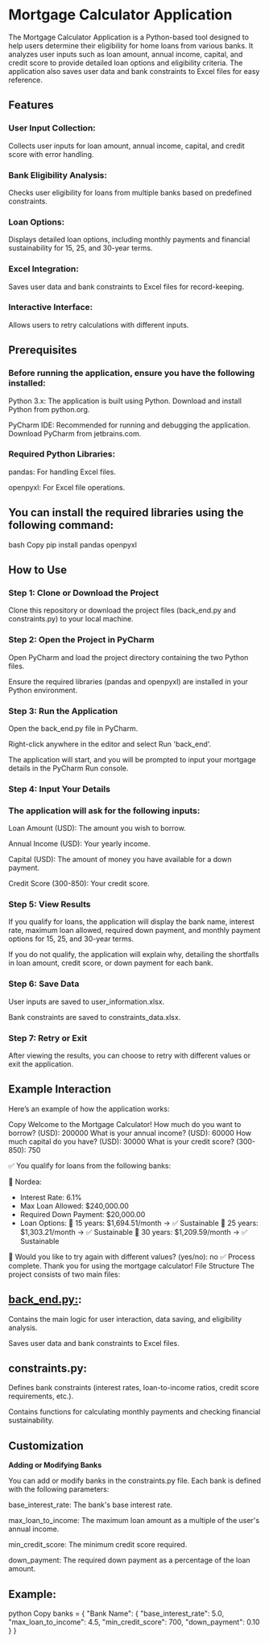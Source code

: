 # Mortgage Calculator Application
The Mortgage Calculator Application is a Python-based tool designed to help users determine their eligibility for home loans from various banks. It analyzes user inputs such as loan amount, annual income, capital, and credit score to provide detailed loan options and eligibility criteria. The application also saves user data and bank constraints to Excel files for easy reference.

## Features
### User Input Collection: 
Collects user inputs for loan amount, annual income, capital, and credit score with error handling.

### Bank Eligibility Analysis: 
Checks user eligibility for loans from multiple banks based on predefined constraints.

### Loan Options: 
Displays detailed loan options, including monthly payments and financial sustainability for 15, 25, and 30-year terms.

### Excel Integration: 
Saves user data and bank constraints to Excel files for record-keeping.

### Interactive Interface: 
Allows users to retry calculations with different inputs.

## Prerequisites
### Before running the application, ensure you have the following installed:

Python 3.x: The application is built using Python. Download and install Python from python.org.

PyCharm IDE: Recommended for running and debugging the application. Download PyCharm from jetbrains.com.

### Required Python Libraries:

pandas: For handling Excel files.

openpyxl: For Excel file operations.

## You can install the required libraries using the following command:

bash
Copy
pip install pandas openpyxl

## How to Use
### Step 1: Clone or Download the Project
Clone this repository or download the project files (back_end.py and constraints.py) to your local machine.

### Step 2: Open the Project in PyCharm
Open PyCharm and load the project directory containing the two Python files.

Ensure the required libraries (pandas and openpyxl) are installed in your Python environment.

### Step 3: Run the Application
Open the back_end.py file in PyCharm.

Right-click anywhere in the editor and select Run 'back_end'.

The application will start, and you will be prompted to input your mortgage details in the PyCharm Run console.

### Step 4: Input Your Details
### The application will ask for the following inputs:

Loan Amount (USD): The amount you wish to borrow.

Annual Income (USD): Your yearly income.

Capital (USD): The amount of money you have available for a down payment.

Credit Score (300-850): Your credit score.

### Step 5: View Results
If you qualify for loans, the application will display the bank name, interest rate, maximum loan allowed, required down payment, and monthly payment options for 15, 25, and 30-year terms.

If you do not qualify, the application will explain why, detailing the shortfalls in loan amount, credit score, or down payment for each bank.

### Step 6: Save Data
User inputs are saved to user_information.xlsx.

Bank constraints are saved to constraints_data.xlsx.

### Step 7: Retry or Exit
After viewing the results, you can choose to retry with different values or exit the application.

## Example Interaction
Here’s an example of how the application works:

Copy
Welcome to the Mortgage Calculator!
How much do you want to borrow? (USD): 200000
What is your annual income? (USD): 60000
How much capital do you have? (USD): 30000
What is your credit score? (300-850): 750

✅ You qualify for loans from the following banks:

🏦 Nordea:
   - Interest Rate: 6.1%
   - Max Loan Allowed: $240,000.00
   - Required Down Payment: $20,000.00
   - Loan Options:
     🔹 15 years: $1,694.51/month → ✅ Sustainable
     🔹 25 years: $1,303.21/month → ✅ Sustainable
     🔹 30 years: $1,209.59/month → ✅ Sustainable

🔄 Would you like to try again with different values? (yes/no): no
✅ Process complete. Thank you for using the mortgage calculator!
File Structure
The project consists of two main files:

## [back_end.py:](https://github.com/zacharivenis1/group_project/blob/main/back_end.py):

Contains the main logic for user interaction, data saving, and eligibility analysis.

Saves user data and bank constraints to Excel files.

## constraints.py:

Defines bank constraints (interest rates, loan-to-income ratios, credit score requirements, etc.).

Contains functions for calculating monthly payments and checking financial sustainability.

## Customization
**Adding or Modifying Banks**

You can add or modify banks in the constraints.py file. Each bank is defined with the following parameters:

base_interest_rate: The bank's base interest rate.

max_loan_to_income: The maximum loan amount as a multiple of the user's annual income.

min_credit_score: The minimum credit score required.

down_payment: The required down payment as a percentage of the loan amount.

## Example:

python
Copy
banks = {
    "Bank Name": {
        "base_interest_rate": 5.0,
        "max_loan_to_income": 4.5,
        "min_credit_score": 700,
        "down_payment": 0.10
    }
}
